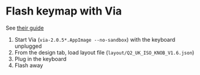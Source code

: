# Flash keymap with Via

See [their guide](https://www.keychron.com/pages/how-to-use-via-to-pair-with-keychron-q-series-keyboard)

1. Start Via (`via-2.0.5*.AppImage --no-sandbox`) with the keyboard unplugged
2. From the design tab, load layout file (`layout/Q2_UK_ISO_KNOB_V1.6.json`) 
3. Plug in the keyboard
4. Flash away
